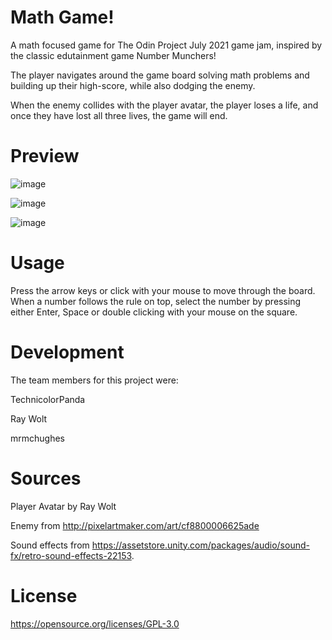 # Math Game!
A math focused game for The Odin Project July 2021 game jam, inspired by the classic edutainment game Number Munchers! 

The player navigates around the game board solving math problems and building up their high-score, while also dodging the enemy. 

When the enemy collides with the player avatar, the player loses a life, and once they have lost all three lives, the game will end.

# Preview
![image](https://user-images.githubusercontent.com/10659805/127753054-e35ef52b-9dc9-4897-a21e-8be1e9c1354b.png)

![image](https://user-images.githubusercontent.com/10659805/127752181-0bf3586a-fa60-4eb8-888b-d66c3b30b4bd.png)

![image](https://user-images.githubusercontent.com/10659805/127753071-461ff69d-d459-439b-ad85-1ff02337c204.png)

# Usage
Press the arrow keys or click with your mouse to move through the board. When a number follows the rule on top, select the number by pressing either Enter, Space or double clicking with your mouse on the square.

# Development
The team members for this project were: 

TechnicolorPanda 

Ray Wolt 

mrmchughes

# Sources
Player Avatar by Ray Wolt

Enemy from http://pixelartmaker.com/art/cf8800006625ade

Sound effects from https://assetstore.unity.com/packages/audio/sound-fx/retro-sound-effects-22153.

# License 
https://opensource.org/licenses/GPL-3.0
